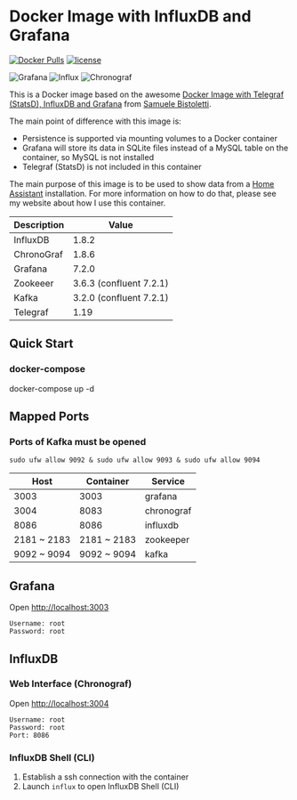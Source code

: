 # Docker Image with InfluxDB and Grafana

[![Docker Pulls](https://img.shields.io/docker/pulls/philhawthorne/docker-influxdb-grafana.svg)](https://dockerhub.com/philhawthorne/docker-influxdb-grafana) [![license](https://img.shields.io/github/license/philhawthorne/docker-influxdb-grafana.svg)](https://dockerhub.com/philhawthorne/docker-influxdb-grafana)

![Grafana][grafana-version] ![Influx][influx-version] ![Chronograf][chronograf-version]


This is a Docker image based on the awesome [Docker Image with Telegraf (StatsD), InfluxDB and Grafana](https://github.com/samuelebistoletti/docker-statsd-influxdb-grafana) from [Samuele Bistoletti](https://github.com/samuelebistoletti).

The main point of difference with this image is:

* Persistence is supported via mounting volumes to a Docker container
* Grafana will store its data in SQLite files instead of a MySQL table on the container, so MySQL is not installed
* Telegraf (StatsD) is not included in this container

The main purpose of this image is to be used to show data from a [Home Assistant](https://home-assistant.io) installation. For more information on how to do that, please see my website about how I use this container.

| Description  | Value   |
|--------------|---------|
| InfluxDB     | 1.8.2   |
| ChronoGraf   | 1.8.6   |
| Grafana      | 7.2.0   |
| Zookeeer     | 3.6.3 (confluent 7.2.1)|
| Kafka     | 3.2.0 (confluent 7.2.1)|
| Telegraf  | 1.19 |

## Quick Start

### docker-compose
docker-compose up -d

## Mapped Ports
### Ports of Kafka must be opened

``` sudo ufw allow 9092 & sudo ufw allow 9093 & sudo ufw allow 9094 ```

|Host	       |	Container	 |	Service   |
|------------|-------------|------------|
|3003	       | 3003		 	   | grafana    |
|3004        | 8083		     | chronograf |
|8086	       | 8086			   | influxdb   |
|2181 ~ 2183 | 2181 ~ 2183 | zookeeper  |
|9092 ~ 9094 | 9092 ~ 9094 | kafka  |

## Grafana

Open <http://localhost:3003>

```
Username: root
Password: root
```

## InfluxDB

### Web Interface (Chronograf)

Open <http://localhost:3004>

```
Username: root
Password: root
Port: 8086
```

### InfluxDB Shell (CLI)

1. Establish a ssh connection with the container
2. Launch `influx` to open InfluxDB Shell (CLI)

[grafana-version]: https://img.shields.io/badge/Grafana-7.2.0-brightgreen
[influx-version]: https://img.shields.io/badge/Influx-1.8.2-brightgreen
[chronograf-version]: https://img.shields.io/badge/Chronograf-1.8.6-brightgreen

